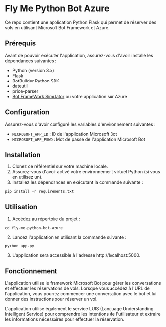 # Fly Me Python Bot Azure

Ce repo contient une application Python Flask qui permet de réserver des vols en utilisant Microsoft Bot Framework et Azure.

## Prérequis

Avant de pouvoir exécuter l'application, assurez-vous d'avoir installé les dépendances suivantes :

- Python (version 3.x)
- Flask
- BotBuilder Python SDK
- dateutil
- price-parser
- [Bot FrameWork Simulator](https://github.com/microsoft/BotFramework-Emulator) ou votre application sur Azure

## Configuration

Assurez-vous d'avoir configuré les variables d'environnement suivantes :

- `MICROSOFT_APP_ID` : ID de l'application Microsoft Bot
- `MICROSOFT_APP_PSWD` : Mot de passe de l'application Microsoft Bot

## Installation

1. Clonez ce référentiel sur votre machine locale.
2. Assurez-vous d'avoir activé votre environnement virtuel Python (si vous en utilisez un).
3. Installez les dépendances en exécutant la commande suivante :
```shell
pip install -r requirements.txt
```

## Utilisation
1. Accédez au répertoire du projet :
```
cd fly-me-python-bot-azure
```

2. Lancez l'application en utilisant la commande suivante :
```
python app.py
```

3. L'application sera accessible à l'adresse http://localhost:5000.

## Fonctionnement
L'application utilise le framework Microsoft Bot pour gérer les conversations et effectuer les réservations de vols. Lorsque vous accédez à l'URL de l'application, vous pourrez commencer une conversation avec le bot et lui donner des instructions pour réserver un vol.

L'application utilise également le service LUIS (Language Understanding Intelligent Service) pour comprendre les intentions de l'utilisateur et extraire les informations nécessaires pour effectuer la réservation.
